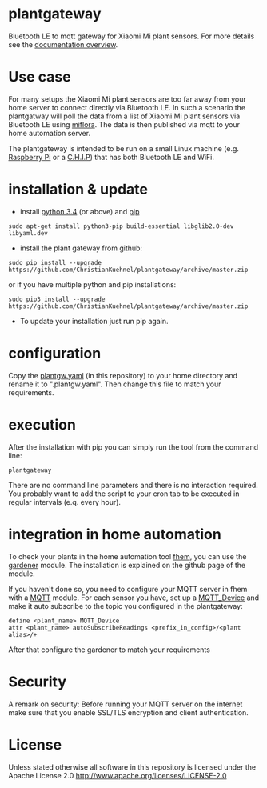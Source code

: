 # plantgateway
Bluetooth LE to mqtt gateway for Xiaomi Mi plant sensors. For more details see the [documentation overview](doc/overview.md).

# Use case
For many setups the Xiaomi Mi plant sensors are too far away from your 
home server to connect directly via Bluetooth LE. 
In such a scenario the plantgatway will poll the data from a list of 
Xiaomi Mi plant sensors via Bluetooth LE using 
[miflora](https://github.com/open-homeautomation/miflora).
The data is then published via mqtt to your home automation server.

The plantgateway is intended to be run on a small Linux machine (e.g. 
[Raspberry Pi](https://www.raspberrypi.org/)
or a [C.H.I.P](https://getchip.com/)) that has both Bluetooth LE and WiFi.

# installation & update
* install [python 3.4](https://www.python.org/) (or above)
and [pip](https://pip.pypa.io/en/stable/installing/)
```
sudo apt-get install python3-pip build-essential libglib2.0-dev libyaml.dev
```
* install the plant gateway from github:
```
sudo pip install --upgrade https://github.com/ChristianKuehnel/plantgateway/archive/master.zip
```
or if you have multiple python and pip installations:
```
sudo pip3 install --upgrade https://github.com/ChristianKuehnel/plantgateway/archive/master.zip
```
* To update your installation just run pip again. 

# configuration
Copy the [plantgw.yaml](plantgw.yaml) (in this repository) to your home directory and
rename it to ".plantgw.yaml".
Then change this file to match your requirements.

# execution
After the installation with pip you can simply run the tool from the command line:
```
plantgateway
```
There are no command line parameters and there is no interaction required.
You probably want to add the script to your cron tab to be executed 
in regular intervals (e.q. every hour).

# integration in home automation
To check your plants in the home automation tool [fhem](http://fhem.de/), 
you can use the 
[gardener](https://github.com/ChristianKuehnel/fhem-gardener) module. 
The installation is explained on the github page of the module.

If you haven't done so, you need to configure your MQTT server in fhem with 
a [MQTT](http://fhem.de/commandref.html#MQTT) module.
For each sensor you have, set up a [MQTT_Device](http://fhem.de/commandref.html#MQTT_DEVICE) 
and make it auto subscribe to the topic 
you configured in the plantgateway:
```
define <plant_name> MQTT_Device
attr <plant_name> autoSubscribeReadings <prefix_in_config>/<plant alias>/+
```

After that configure the gardener to match your requirements

# Security
A remark on security:
Before running your MQTT server on the internet make sure that you enable
SSL/TLS encryption and client authentication.

# License
Unless stated otherwise all software in this repository is licensed under the Apache License 2.0
http://www.apache.org/licenses/LICENSE-2.0
